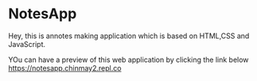 # NotesApp

Hey, this is annotes making application which is based on HTML,CSS and JavaScript.

YOu can have a preview of this web application by clicking the link below
https://notesapp.chinmay2.repl.co
